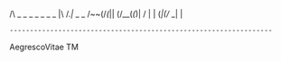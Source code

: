  /\  _  _  _ _  _ _ _ |\  /._|_ _  _ 
/~~\(/_(_|| (/__\(_(_)| \/ | | (_|(/_
        _|            |                
                        
    ----------------------------------------------------------------- 


AegrescoVitae TM

